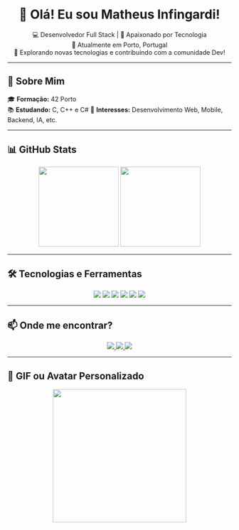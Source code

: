 <h1 align="center">👋 Olá! Eu sou Matheus Infingardi!</h1>

<p align="center">
  💻 Desenvolvedor Full Stack | 🚀 Apaixonado por Tecnologia
  <br>
  📍 Atualmente em Porto, Portugal
  <br>
  🎯 Explorando novas tecnologias e contribuindo com a comunidade Dev!
</p>

---

## 🚀 Sobre Mim

🎓 **Formação:** 42 Porto  
📚 **Estudando:** C, C++ e C#
🎯 **Interesses:** Desenvolvimento Web, Mobile, Backend, IA, etc.  

---

## 📊 GitHub Stats

<div align="center">
  <img height="180em" src="https://github-readme-stats.vercel.app/api?username=SEU-USUARIO&show_icons=true&theme=radical"/>
  <img height="180em" src="https://github-readme-stats.vercel.app/api/top-langs/?username=SEU-USUARIO&layout=compact&theme=radical"/>
</div>

---

## 🛠️ Tecnologias e Ferramentas  

<div align="center">
  <img src="https://img.shields.io/badge/JavaScript-000?style=for-the-badge&logo=javascript">
  <img src="https://img.shields.io/badge/React-000?style=for-the-badge&logo=react">
  <img src="https://img.shields.io/badge/Node.js-000?style=for-the-badge&logo=node.js">
  <img src="https://img.shields.io/badge/PostgreSQL-000?style=for-the-badge&logo=postgresql">
  <img src="https://img.shields.io/badge/TailwindCSS-000?style=for-the-badge&logo=tailwindcss">
  <img src="https://img.shields.io/badge/Python-000?style=for-the-badge&logo=python">
</div>

---

## 📫 Onde me encontrar?

<div align="center">
  <a href="https://www.linkedin.com/in/SEU-LINKEDIN/">
    <img src="https://img.shields.io/badge/LinkedIn-000?style=for-the-badge&logo=linkedin&logoColor=0A66C2">
  </a>
  <a href="https://twitter.com/SEU-TWITTER">
    <img src="https://img.shields.io/badge/Twitter-000?style=for-the-badge&logo=twitter&logoColor=1DA1F2">
  </a>
  <a href="mailto:SEU-EMAIL">
    <img src="https://img.shields.io/badge/Email-000?style=for-the-badge&logo=gmail&logoColor=EA4335">
  </a>
</div>

---

## 🎨 GIF ou Avatar Personalizado

<p align="center">
  <img src="https://media.giphy.com/media/3o7aD2saalBwwftBIY/giphy.gif" width="300px">
</p>
